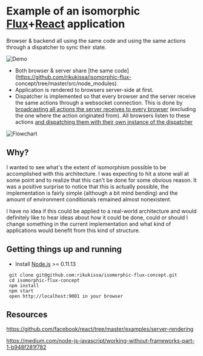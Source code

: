 # Example of an isomorphic [Flux](https://facebook.github.io/flux/)+[React](http://facebook.github.io/react/) application
Browser & backend all using the same code and using the same actions through a dispatcher to sync their state.


![Demo](https://raw.githubusercontent.com/rikukissa/isomorphic-flux-concept/master/meta/demo.gif)

* Both browser & server share [the same code](https://github.com/rikukissa/isomorphic-flux-
concept/tree/master/src/node_modules).
* Application is rendered to browsers server-side at first.
* Dispatcher is implemented so that every browser and the server receive the same actions through a websocket connection. This is done by [broadcasting all actions the server receives to every browser](https://github.com/rikukissa/isomorphic-flux-concept/blob/master/src/node_modules/dispatcher/index.js#L35-L37) (excluding the one where the action originated from). All browsers listen to these actions [and dispatching them with their own instance of the dispatcher](https://github.com/rikukissa/isomorphic-flux-concept/blob/master/src/node_modules/dispatcher/index.js#L32-L38)

![Flowchart](https://raw.githubusercontent.com/rikukissa/isomorphic-flux-concept/master/meta/websocket-flow.png)

## Why?
I wanted to see what's the extent of isomorphism possible to be accomplished with this architecture. I was expecting to hit a stone wall at some point and to realize that this can't be done for some obvious reason. It was a positive surprise to notice that this is actually possible, the implementation is fairly simple (although a bit mind bending) and the amount of environment conditionals remained almost nonexistent.

I have no idea if this could be applied to a real-world architecture and would definitely like to hear ideas about how it could be done, could or should I change something in the current implementation and what kind of applications would benefit from this kind of structure.


## Getting things up and running
- Install [Node.js](http://nodejs.org) >= 0.11.13

```
 git clone git@github.com:rikukissa/isomorphic-flux-concept.git
 cd isomorphic-flux-concept
 npm install
 npm start
 open http://localhost:9001 in your browser
````

## Resources
https://github.com/facebook/react/tree/master/examples/server-rendering

https://medium.com/node-js-javascript/working-without-frameworks-part-1-b948f281f782
